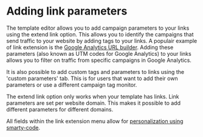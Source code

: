 # Adding link parameters

The template editor allows you to add campaign parameters to your links using 
the extend link option. This allows you to identify the campaigns that send 
traffic to your website by adding tags to your links. A populair example of 
link extension is the 
[Google Analytics URL builder](https://support.google.com/analytics/answer/1033867 "Google Analytics URL builder").
Adding these parameters (also known as UTM codes for Google Analytics) to 
your links allows you to filter on traffic from specific campaigns in 
Google Analytics. 

It is also possible to add custom tags and parameters to links using the 
'custom parameters' tab. This is for users that want to add their own 
parameters or use a different campaign tag monitor. 

The extend link option only works when your template has links. Link parameters
are set per website domain. This makes it possible to add different parameters 
for different domains. 

All fields within the link extension menu allow for [personalization using smarty-code](copernica-docs:MarketingSuite/template-editor/personalization "Personalization documentation").




